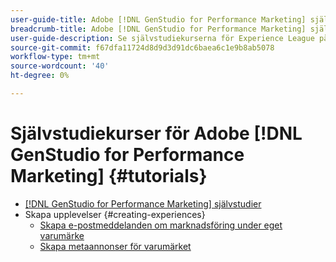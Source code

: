 ```yaml
---
user-guide-title: Adobe [!DNL GenStudio for Performance Marketing] självstudiekurser
breadcrumb-title: Adobe [!DNL GenStudio for Performance Marketing] självstudiekurser
user-guide-description: Se självstudiekurserna för Experience League på Adobe [!DNL GenStudio for Performance Marketing], en totallösning för att snabba upp och förenkla innehållsleveranskedjan med generativ AI och intelligent automatisering.
source-git-commit: f67dfa11724d8d9d3d91dc6baea6c1e9b8ab5078
workflow-type: tm+mt
source-wordcount: '40'
ht-degree: 0%

---
```



# Självstudiekurser för Adobe [!DNL GenStudio for Performance Marketing] {#tutorials}

+ [[!DNL GenStudio for Performance Marketing] självstudier](overview.md)
+ Skapa upplevelser {#creating-experiences}
   + [Skapa e-postmeddelanden om marknadsföring under eget varumärke](./creating-experiences/creating-on-brand-emails.md)
   + [Skapa metaannonser för varumärket](./creating-experiences/creating-on-meta-ads.md)
